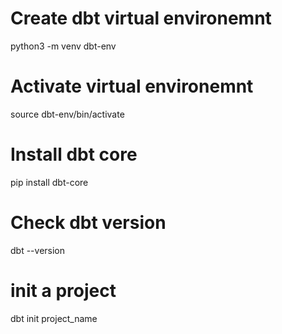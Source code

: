 # Create dbt virtual environemnt
python3 -m venv dbt-env
# Activate virtual environemnt
source dbt-env/bin/activate
# Install dbt core
pip install dbt-core
# Check dbt version
dbt --version
# init a project
dbt init project_name
